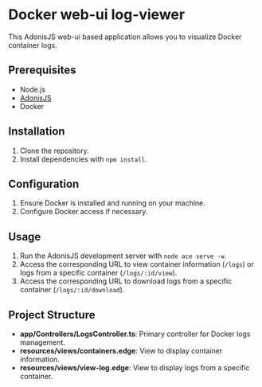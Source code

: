 # Docker web-ui log-viewer

This AdonisJS web-ui based application allows you to visualize Docker container logs.

## Prerequisites

- Node.js
- [AdonisJS](https://adonisjs.com)
- Docker

## Installation

1. Clone the repository.
2. Install dependencies with `npm install`.

## Configuration

1. Ensure Docker is installed and running on your machine.
2. Configure Docker access if necessary.

## Usage

1. Run the AdonisJS development server with `node ace serve -w`.
2. Access the corresponding URL to view container information (`/logs`) or logs from a specific container (`/logs/:id/view`).
2. Access the corresponding URL to download  logs from a specific container (`/logs/:id/download`).

## Project Structure

- **app/Controllers/LogsController.ts**: Primary controller for Docker logs management.
- **resources/views/containers.edge**: View to display container information.
- **resources/views/view-log.edge**: View to display logs from a specific container.